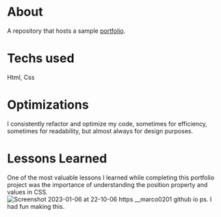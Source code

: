 # About
A repository that hosts a sample [portfolio](https://marco0201.github.io/Sample-Portfolio/).
# Techs used
Html, Css
# Optimizations
I consistently refactor and optimize my code, sometimes for efficiency, sometimes for readability, but almost always for design purposes.
# Lessons Learned
One of the most valuable lessons I learned while completing this portfolio project was the importance of understanding the position property and values in CSS.
![Screenshot 2023-01-06 at 22-10-06 https __marco0201 github io](https://user-images.githubusercontent.com/94779649/211134015-3d076535-43c1-4ca0-bf75-9a6107ccd4f7.png)
ps. I had fun making this.

